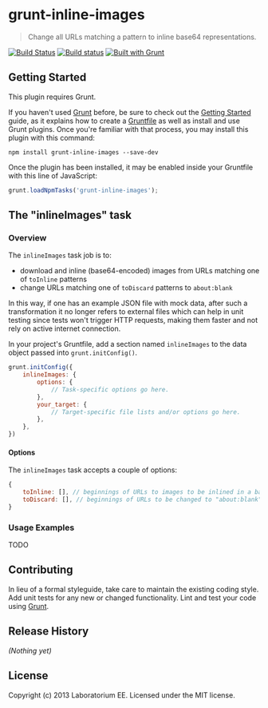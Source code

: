 # grunt-inline-images

> Change all URLs matching a pattern to inline base64 representations.

[![Build Status](https://travis-ci.org/EE/grunt-inline-images.svg?branch=master)](https://travis-ci.org/EE/grunt-inline-images)
[![Build status](https://ci.appveyor.com/api/projects/status/yirkyol8q8ikqlft/branch/master)](https://ci.appveyor.com/project/EE/grunt-inline-images)
[![Built with Grunt](https://cdn.gruntjs.com/builtwith.png)](http://gruntjs.com/)

## Getting Started
This plugin requires Grunt.

If you haven't used [Grunt](http://gruntjs.com/) before, be sure to check out the [Getting Started](http://gruntjs.com/getting-started) guide, as it explains how to create a [Gruntfile](http://gruntjs.com/sample-gruntfile) as well as install and use Grunt plugins. Once you're familiar with that process, you may install this plugin with this command:

```shell
npm install grunt-inline-images --save-dev
```

Once the plugin has been installed, it may be enabled inside your Gruntfile with this line of JavaScript:

```js
grunt.loadNpmTasks('grunt-inline-images');
```

## The "inlineImages" task

### Overview
The `inlineImages` task job is to:
* download and inline (base64-encoded) images from URLs matching one of `toInline` patterns
* change URLs matching one of `toDiscard` patterns to `about:blank`

In this way, if one has an example JSON file with mock data, after such a transformation it no longer refers to
external files which can help in unit testing since tests won't trigger HTTP requests, making them faster and
not rely on active internet connection.

In your project's Gruntfile, add a section named `inlineImages` to the data object passed into `grunt.initConfig()`.

```js
grunt.initConfig({
    inlineImages: {
        options: {
            // Task-specific options go here.
        },
        your_target: {
            // Target-specific file lists and/or options go here.
        },
    },
})
```

#### Options

The `inlineImages` task accepts a couple of options:

```js
{
    toInline: [], // beginnings of URLs to images to be inlined in a base64 representation
    toDiscard: [], // beginnings of URLs to be changed to "about:blank"
}
```

### Usage Examples

TODO

## Contributing
In lieu of a formal styleguide, take care to maintain the existing coding style. Add unit tests for any new or changed functionality. Lint and test your code using [Grunt](http://gruntjs.com/).

## Release History
_(Nothing yet)_

## License
Copyright (c) 2013 Laboratorium EE. Licensed under the MIT license.
